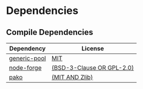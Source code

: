 <!-- @formatter:off -->
# Dependencies

## Compile Dependencies

| Dependency        | License                        |
| ----------------- | ------------------------------ |
| [generic-pool][0] | [MIT][1]                       |
| [node-forge][2]   | [(BSD-3-Clause OR GPL-2.0)][3] |
| [pako][4]         | [(MIT AND Zlib)][5]            |

[0]: https://registry.npmjs.org/generic-pool/-/generic-pool-3.9.0.tgz
[1]: https://github.com/coopernurse/node-pool
[2]: https://registry.npmjs.org/node-forge/-/node-forge-1.3.1.tgz
[3]: https://github.com/digitalbazaar/forge
[4]: https://registry.npmjs.org/pako/-/pako-2.1.0.tgz
[5]: https://github.com/nodeca/pako
